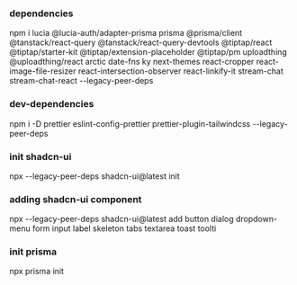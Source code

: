 ### dependencies

npm i lucia @lucia-auth/adapter-prisma prisma @prisma/client @tanstack/react-query @tanstack/react-query-devtools @tiptap/react @tiptap/starter-kit @tiptap/extension-placeholder @tiptap/pm uploadthing @uploadthing/react arctic date-fns ky next-themes react-cropper react-image-file-resizer react-intersection-observer react-linkify-it stream-chat stream-chat-react --legacy-peer-deps

### dev-dependencies

npm i -D prettier eslint-config-prettier prettier-plugin-tailwindcss --legacy-peer-deps

### init shadcn-ui

npx --legacy-peer-deps shadcn-ui@latest init

### adding shadcn-ui component

npx --legacy-peer-deps shadcn-ui@latest add button dialog dropdown-menu form input label skeleton tabs textarea toast toolti

### init prisma

npx prisma init
